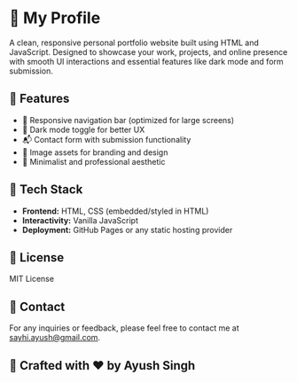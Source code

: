 # 💼 My Profile

A clean, responsive personal portfolio website built using HTML and JavaScript. Designed to showcase your work, projects, and online presence with smooth UI interactions and essential features like dark mode and form submission.

## 🚀 Features

- 🧭 Responsive navigation bar (optimized for large screens)
- 🌙 Dark mode toggle for better UX
- 📬 Contact form with submission functionality
- 📸 Image assets for branding and design
- 🎨 Minimalist and professional aesthetic

## 📁 Tech Stack

- **Frontend:** HTML, CSS (embedded/styled in HTML)
- **Interactivity:** Vanilla JavaScript
- **Deployment:** GitHub Pages or any static hosting provider

## 📝 License

MIT License

## 📝 Contact

For any inquiries or feedback, please feel free to contact me at sayhi.ayush@gmail.com.

## 📝 Crafted with ❤️ by Ayush Singh
